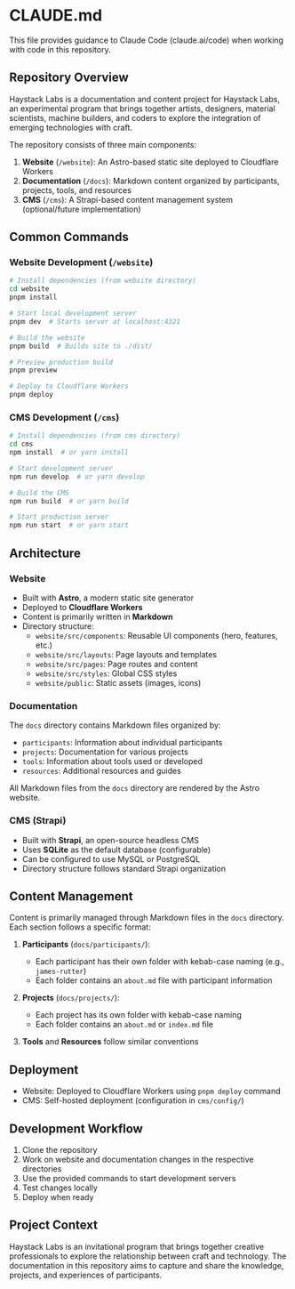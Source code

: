 # CLAUDE.md

This file provides guidance to Claude Code (claude.ai/code) when working with code in this repository.

## Repository Overview

Haystack Labs is a documentation and content project for Haystack Labs, an experimental program that brings together artists, designers, material scientists, machine builders, and coders to explore the integration of emerging technologies with craft.

The repository consists of three main components:
1. **Website** (`/website`): An Astro-based static site deployed to Cloudflare Workers
2. **Documentation** (`/docs`): Markdown content organized by participants, projects, tools, and resources
3. **CMS** (`/cms`): A Strapi-based content management system (optional/future implementation)

## Common Commands

### Website Development (`/website`)

```bash
# Install dependencies (from website directory)
cd website
pnpm install

# Start local development server
pnpm dev  # Starts server at localhost:4321

# Build the website
pnpm build  # Builds site to ./dist/

# Preview production build
pnpm preview

# Deploy to Cloudflare Workers
pnpm deploy
```

### CMS Development (`/cms`)

```bash
# Install dependencies (from cms directory)
cd cms
npm install  # or yarn install

# Start development server
npm run develop  # or yarn develop

# Build the CMS
npm run build  # or yarn build

# Start production server
npm run start  # or yarn start
```

## Architecture

### Website

- Built with **Astro**, a modern static site generator
- Deployed to **Cloudflare Workers**
- Content is primarily written in **Markdown**
- Directory structure:
  - `website/src/components`: Reusable UI components (hero, features, etc.)
  - `website/src/layouts`: Page layouts and templates
  - `website/src/pages`: Page routes and content
  - `website/src/styles`: Global CSS styles
  - `website/public`: Static assets (images, icons)

### Documentation

The `docs` directory contains Markdown files organized by:
- `participants`: Information about individual participants
- `projects`: Documentation for various projects
- `tools`: Information about tools used or developed
- `resources`: Additional resources and guides

All Markdown files from the `docs` directory are rendered by the Astro website.

### CMS (Strapi)

- Built with **Strapi**, an open-source headless CMS
- Uses **SQLite** as the default database (configurable)
- Can be configured to use MySQL or PostgreSQL
- Directory structure follows standard Strapi organization

## Content Management

Content is primarily managed through Markdown files in the `docs` directory. Each section follows a specific format:

1. **Participants** (`docs/participants/`):
   - Each participant has their own folder with kebab-case naming (e.g., `james-rutter`)
   - Each folder contains an `about.md` file with participant information

2. **Projects** (`docs/projects/`):
   - Each project has its own folder with kebab-case naming
   - Each folder contains an `about.md` or `index.md` file

3. **Tools** and **Resources** follow similar conventions

## Deployment

- Website: Deployed to Cloudflare Workers using `pnpm deploy` command
- CMS: Self-hosted deployment (configuration in `cms/config/`)

## Development Workflow

1. Clone the repository
2. Work on website and documentation changes in the respective directories
3. Use the provided commands to start development servers
4. Test changes locally
5. Deploy when ready

## Project Context

Haystack Labs is an invitational program that brings together creative professionals to explore the relationship between craft and technology. The documentation in this repository aims to capture and share the knowledge, projects, and experiences of participants.